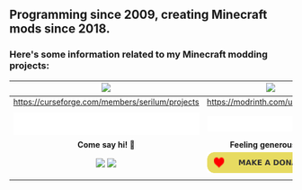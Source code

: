 ## Programming since 2009, creating Minecraft mods since 2018.
### Here's some information related to my Minecraft modding projects:
| [![](https://github.com/ricksouth/serilum-mc-mods/raw/master/description/Github/curseforge.png)](https://curseforge.com/members/serilum/projects)  |  [![](https://github.com/ricksouth/serilum-mc-mods/raw/master/description/Github/modrinth.png)](https://modrinth.com/user/Serilum) |
| :---: | :---: |
| https://curseforge.com/members/serilum/projects  | https://modrinth.com/user/serilum  |
|   |   |
| [![](https://github.com/ricksouth/ricksouth/raw/main/assets/empty.png)](#)  | [![](https://github.com/ricksouth/ricksouth/raw/main/assets/empty.png)](#)  |
| **Come say hi! 👋**  | **Feeling generous? ❤️**  |
| [![](https://img.shields.io/badge/Twitter-1DA1F2?style=for-the-badge&logo=twitter&logoColor=white)](https://twitter.com/ricksouthdev) [![](https://img.shields.io/badge/Discord-7289DA?style=for-the-badge&logo=discord&logoColor=white)](https://discord.gg/vFren9YzzN)  | [![](https://github.com/ricksouth/ricksouth/raw/main/assets/shields/donation_rounded.svg)](https://ricksouth.com/donate)  |
|   |   |
